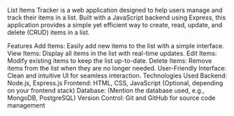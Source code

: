 List Items Tracker is a web application designed to help users manage and track their items in a list. Built with a JavaScript backend using Express, this application provides a simple yet efficient way to create, read, update, and delete (CRUD) items in a list.

Features
Add Items: Easily add new items to the list with a simple interface.
View Items: Display all items in the list with real-time updates.
Edit Items: Modify existing items to keep the list up-to-date.
Delete Items: Remove items from the list when they are no longer needed.
User-Friendly Interface: Clean and intuitive UI for seamless interaction.
Technologies Used
Backend: Node.js, Express.js
Frontend: HTML, CSS, JavaScript (Optional, depending on your frontend stack)
Database: (Mention the database used, e.g., MongoDB, PostgreSQL)
Version Control: Git and GitHub for source code management

